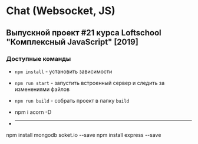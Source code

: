 # Chat (Websocket, JS)
## Выпускной проект #21 курса Loftschool "Комплексный JavaScript" [2019]

### Доступные команды

* `npm install` - установить зависимости
* `npm run start` - запустить встроенный сервер и следить за изменениями файлов
* `npm run build` - собрать проект в папку `build`

* npm i acorn -D

* -----------------------------
npm install mongodb soket.io --save
npm install express --save

